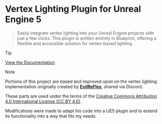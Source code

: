 # Vertex Lighting Plugin for Unreal Engine 5
> Easily integrate vertex lighting into your Unreal Engine projects with just a few clicks. This plugin is written entirely in Blueprint, offering a flexible and accessible solution for vertex-based lighting.

> [!TIP]
> [View the Documentation](https://pixelindiedev.github.io/Vertex-Lighting-Plugin-For-Unreal-Engine-5/)

> [!NOTE] 
> Portions of this project are based and improved upon on the vertex lighting implementation originally created by [**EvilReFlex**](https://x.com/evilreflex), shared via Discord.
> 
> These parts are used under the terms of the [Creative Commons Attribution 4.0 International License (CC BY 4.0)](https://creativecommons.org/licenses/by/4.0/).
> 
> Modifications were made to adapt his code into a UE5 plugin and to extend its functionality into a way that fits my needs.
